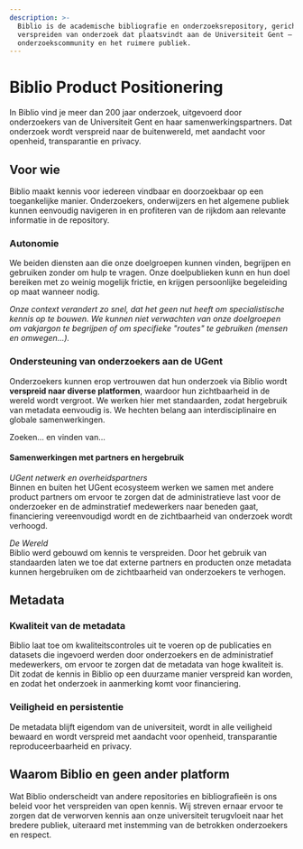 ```yaml
---
description: >-
  Biblio is de academische bibliografie en onderzoeksrepository, gericht op het
  verspreiden van onderzoek dat plaatsvindt aan de Universiteit Gent – voor onze
  onderzoekscommunity en het ruimere publiek.
---
```


# Biblio Product Positionering

In Biblio vind je meer dan 200 jaar onderzoek, uitgevoerd door onderzoekers van de Universiteit Gent en haar samenwerkingspartners. Dat onderzoek wordt verspreid naar de buitenwereld, met aandacht voor openheid, transparantie en privacy.

## Voor wie

Biblio maakt kennis voor iedereen vindbaar en doorzoekbaar op een toegankelijke manier. Onderzoekers, onderwijzers en het algemene publiek kunnen eenvoudig navigeren in en profiteren van de rijkdom aan relevante informatie in de repository.

### Autonomie

We beiden diensten aan die onze doelgroepen kunnen vinden, begrijpen en gebruiken zonder om hulp te vragen. Onze doelpublieken kunn en hun doel bereiken met zo weinig mogelijk frictie, en krijgen persoonlijke begeleiding op maat wanneer nodig.

_Onze context verandert zo snel, dat het geen nut heeft om specialistische kennis op te bouwen. We kunnen niet verwachten van onze doelgroepen om vakjargon te begrijpen of om specifieke "routes" te gebruiken (mensen en omwegen...)._

### Ondersteuning van onderzoekers aan de UGent

Onderzoekers kunnen erop vertrouwen dat hun onderzoek via Biblio wordt **verspreid naar diverse platformen**, waardoor hun zichtbaarheid in de wereld wordt vergroot. We werken hier met standaarden, zodat hergebruik van metadata eenvoudig is. We hechten belang aan interdisciplinaire en globale samenwerkingen.&#x20;

Zoeken... en vinden van...

#### Samenwerkingen met partners en hergebruik

_UGent netwerk en overheidspartners_\
Binnen en buiten het UGent ecosysteem werken we samen met andere product partners om ervoor te zorgen dat de administratieve last voor de onderzoeker en de adminstratief medewerkers naar beneden gaat, financiering vereenvoudigd wordt en de zichtbaarheid van onderzoek wordt verhoogd.

_De Wereld_\
Biblio werd gebouwd om kennis te verspreiden. Door het gebruik van standaarden laten we toe dat externe partners en producten onze metadata kunnen hergebruiken om de zichtbaarheid van onderzoekers te verhogen.

## Metadata

### Kwaliteit van de metadata

Biblio laat toe om kwaliteitscontroles uit te voeren op de publicaties en datasets die ingevoerd werden door onderzoekers en de administratief medewerkers, om ervoor te zorgen dat de metadata van hoge kwaliteit is. Dit zodat de kennis in Biblio op een duurzame manier verspreid kan worden, en zodat het onderzoek in aanmerking komt voor financiering.

### Veiligheid en persistentie

De metadata blijft eigendom van de universiteit, wordt in alle veiligheid bewaard en wordt verspreid met aandacht voor openheid, transparantie reproduceerbaarheid en privacy.

## Waarom Biblio en geen ander platform

Wat Biblio onderscheidt van andere repositories en bibliografieën is ons beleid voor het verspreiden van open kennis. Wij streven ernaar ervoor te zorgen dat de verworven kennis aan onze universiteit terugvloeit naar het bredere publiek, uiteraard met instemming van de betrokken onderzoekers en respect.



